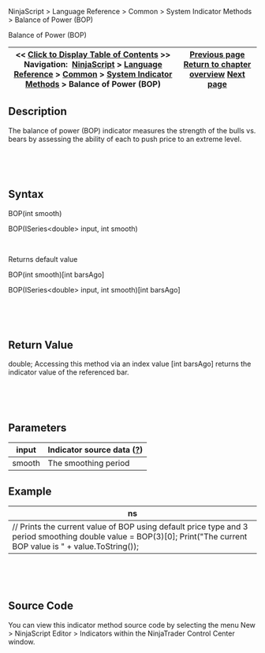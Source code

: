 ﻿


NinjaScript \> Language Reference \> Common \> System Indicator Methods \> Balance of Power (BOP)






















Balance of Power (BOP)







| \<\< [Click to Display Table of Contents](balance_of_power_bop.md) \>\> **Navigation:**     [NinjaScript](ninjascript-1.md) \> [Language Reference](language_reference_wip-1.md) \> [Common](common-1.md) \> [System Indicator Methods](indicators-1.md) \> Balance of Power (BOP) | [Previous page](average_true_range_atr-1.md) [Return to chapter overview](indicators-1.md) [Next page](block_volume-1.md) |
| --- | --- |











## Description


The balance of power (BOP) indicator measures the strength of the bulls vs. bears by assessing the ability of each to push price to an extreme level. 


 


 


## Syntax


BOP(int smooth)  

BOP(ISeries\<double\> input, int smooth)


 


Returns default value  

BOP(int smooth)\[int barsAgo]  

BOP(ISeries\<double\> input, int smooth)\[int barsAgo]


 


 


## Return Value


double; Accessing this method via an index value \[int barsAgo] returns the indicator value of the referenced bar.


 


 


## Parameters




| input | Indicator source data ([?](valid_input_data_for_indicator-1.md)) |
| --- | --- |
| smooth | The smoothing period |



## 


## 


## Example




| ns |
| --- |
| // Prints the current value of BOP using default price type and 3 period smoothing double value \= BOP(3)\[0]; Print("The current BOP value is " \+ value.ToString()); |



 


 


## Source Code


You can view this indicator method source code by selecting the menu New \> NinjaScript Editor \> Indicators within the NinjaTrader Control Center window.








